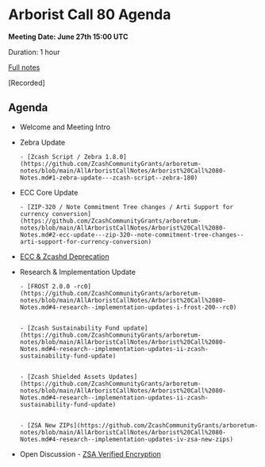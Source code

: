 # Arborist Call 80 Agenda

**Meeting Date: June 27th 15:00 UTC**

Duration: 1 hour 

[Full notes](https://github.com/ZcashCommunityGrants/arboretum-notes/blob/main/AllArboristCallNotes/Arborist%20Call%2080-Notes.md)

[Recorded]


## Agenda


+ Welcome and Meeting Intro


+ Zebra Update 

      - [Zcash Script / Zebra 1.8.0](https://github.com/ZcashCommunityGrants/arboretum-notes/blob/main/AllArboristCallNotes/Arborist%20Call%2080-Notes.md#1-zebra-update---zcash-script--zebra-180) 

+ ECC Core Update

      - [ZIP-320 / Note Commitment Tree changes / Arti Support for currency conversion](https://github.com/ZcashCommunityGrants/arboretum-notes/blob/main/AllArboristCallNotes/Arborist%20Call%2080-Notes.md#2-ecc-update---zip-320--note-commitment-tree-changes--arti-support-for-currency-conversion)

+ [ECC & Zcashd Deprecation](https://github.com/ZcashCommunityGrants/arboretum-notes/blob/main/AllArboristCallNotes/Arborist%20Call%2080-Notes.md#3-ecc--zf-zcashd-deprecation)



+ Research & Implementation Update


      - [FROST 2.0.0 -rc0](https://github.com/ZcashCommunityGrants/arboretum-notes/blob/main/AllArboristCallNotes/Arborist%20Call%2080-Notes.md#4-research--implementation-updates-i-frost-200--rc0) 
      
      
      - [Zcash Sustainability Fund update](https://github.com/ZcashCommunityGrants/arboretum-notes/blob/main/AllArboristCallNotes/Arborist%20Call%2080-Notes.md#4-research--implementation-updates-ii-zcash-sustainability-fund-update) 
      
      
      - [Zcash Shielded Assets Updates](https://github.com/ZcashCommunityGrants/arboretum-notes/blob/main/AllArboristCallNotes/Arborist%20Call%2080-Notes.md#4-research--implementation-updates-ii-zcash-sustainability-fund-update)
      
      
      - [ZSA New ZIPs](https://github.com/ZcashCommunityGrants/arboretum-notes/blob/main/AllArboristCallNotes/Arborist%20Call%2080-Notes.md#4-research--implementation-updates-iv-zsa-new-zips) 

+ Open Discussion - [ZSA Verified Encryption](https://github.com/ZcashCommunityGrants/arboretum-notes/blob/main/AllArboristCallNotes/Arborist%20Call%2080-Notes.md#5-open-discussion-i-zsa-verified-encryption)
